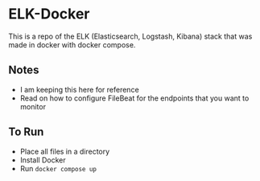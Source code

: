 # ELK-Docker
This is a repo of the ELK (Elasticsearch, Logstash, Kibana) stack that was made in docker with docker compose.

## Notes
- I am keeping this here for reference
- Read on how to configure FileBeat for the endpoints that you want to monitor

## To Run
- Place all files in a directory
- Install Docker
- Run ` docker compose up `
